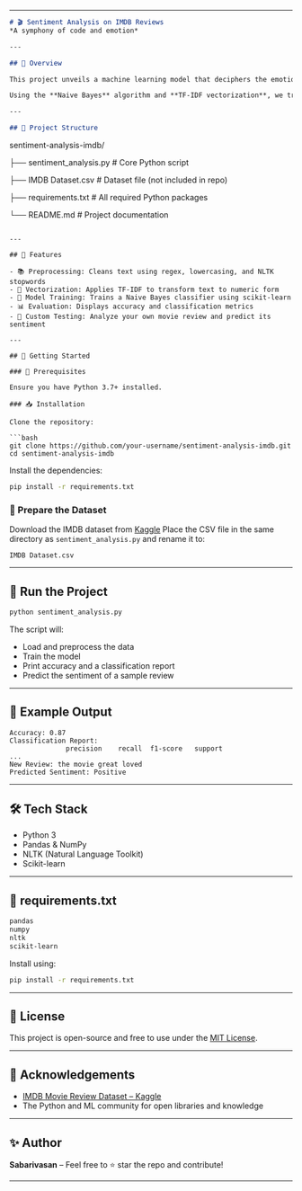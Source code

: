 

---

```markdown
# 🎬 Sentiment Analysis on IMDB Reviews  
*A symphony of code and emotion*

---

## 🌟 Overview

This project unveils a machine learning model that deciphers the emotional tone behind movie reviews from the IMDB dataset. Whether a film evoked tears of joy or sighs of regret, our model listens to every word, learns from sentiment, and predicts with poetic precision.

Using the **Naive Bayes** algorithm and **TF-IDF vectorization**, we transform raw human expressions into quantified insights.

---

## 📁 Project Structure

```

sentiment-analysis-imdb/


├── sentiment\_analysis.py     # Core Python script


├── IMDB Dataset.csv          # Dataset file (not included in repo)


├── requirements.txt          # All required Python packages


└── README.md                 # Project documentation

````

---

## 🧠 Features

- 📚 Preprocessing: Cleans text using regex, lowercasing, and NLTK stopwords  
- 🧮 Vectorization: Applies TF-IDF to transform text to numeric form  
- 🧪 Model Training: Trains a Naive Bayes classifier using scikit-learn  
- 📊 Evaluation: Displays accuracy and classification metrics  
- 🧾 Custom Testing: Analyze your own movie review and predict its sentiment

---

## 🚀 Getting Started

### 🔧 Prerequisites

Ensure you have Python 3.7+ installed.

### 📥 Installation

Clone the repository:

```bash
git clone https://github.com/your-username/sentiment-analysis-imdb.git
cd sentiment-analysis-imdb
````

Install the dependencies:

```bash
pip install -r requirements.txt
```

### 📂 Prepare the Dataset

Download the IMDB dataset from [Kaggle](https://www.kaggle.com/datasets/lakshmi25npathi/imdb-dataset-of-50k-movie-reviews)
Place the CSV file in the same directory as `sentiment_analysis.py` and rename it to:

```
IMDB Dataset.csv
```

---

## 🧪 Run the Project

```bash
python sentiment_analysis.py
```

The script will:

* Load and preprocess the data
* Train the model
* Print accuracy and a classification report
* Predict the sentiment of a sample review

---

## 📌 Example Output

```
Accuracy: 0.87
Classification Report:
              precision    recall  f1-score   support
...
New Review: the movie great loved
Predicted Sentiment: Positive
```

---

## 🛠 Tech Stack

* Python 3
* Pandas & NumPy
* NLTK (Natural Language Toolkit)
* Scikit-learn

---

## 🧾 requirements.txt

```txt
pandas
numpy
nltk
scikit-learn
```

Install using:

```bash
pip install -r requirements.txt
```

---

## 📜 License

This project is open-source and free to use under the [MIT License](LICENSE).

---

## 🙌 Acknowledgements

* [IMDB Movie Review Dataset – Kaggle](https://www.kaggle.com/datasets/lakshmi25npathi/imdb-dataset-of-50k-movie-reviews)
* The Python and ML community for open libraries and knowledge

---

## ✨ Author

**Sabarivasan** – Feel free to ⭐ star the repo and contribute!

---

